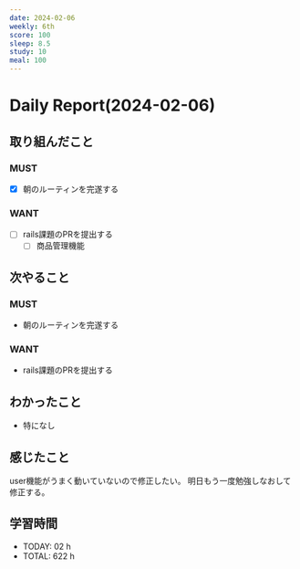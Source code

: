 ```yaml
---
date: 2024-02-06
weekly: 6th
score: 100
sleep: 8.5
study: 10
meal: 100
---
```

# Daily Report(2024-02-06)
## 取り組んだこと
### MUST
- [x] 朝のルーティンを完遂する
### WANT
- [ ] rails課題のPRを提出する
	- [ ] 商品管理機能
## 次やること
### MUST
- 朝のルーティンを完遂する
### WANT
- rails課題のPRを提出する
## わかったこと
- 特になし
## 感じたこと
user機能がうまく動いていないので修正したい。
明日もう一度勉強しなおして修正する。
## 学習時間
- TODAY: 02 h
- TOTAL: 622 h
